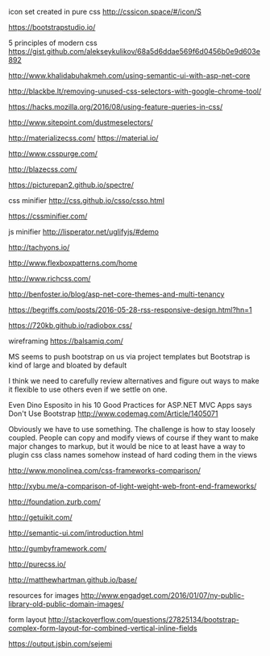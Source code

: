 
icon set created in pure css
http://cssicon.space/#/icon/S

https://bootstrapstudio.io/

5 principles of modern css
https://gist.github.com/alekseykulikov/68a5d6ddae569f6d0456b0e9d603e892

http://www.khalidabuhakmeh.com/using-semantic-ui-with-asp-net-core

http://blackbe.lt/removing-unused-css-selectors-with-google-chrome-tool/

https://hacks.mozilla.org/2016/08/using-feature-queries-in-css/

http://www.sitepoint.com/dustmeselectors/

http://materializecss.com/
https://material.io/

http://www.csspurge.com/

http://blazecss.com/

https://picturepan2.github.io/spectre/

css minifier
http://css.github.io/csso/csso.html

https://cssminifier.com/

js minifier
http://lisperator.net/uglifyjs/#demo

http://tachyons.io/

http://www.flexboxpatterns.com/home

http://www.richcss.com/

http://benfoster.io/blog/asp-net-core-themes-and-multi-tenancy

https://begriffs.com/posts/2016-05-28-rss-responsive-design.html?hn=1

https://720kb.github.io/radiobox.css/

wireframing
https://balsamiq.com/



MS seems to push bootstrap on us via project templates but Bootstrap is kind of large and bloated by default

I think we need to carefully review alternatives and figure out ways to make it flexible to use others even if we settle on one.

Even Dino Esposito in his 10 Good Practices for ASP.NET MVC Apps says Don't Use Bootstrap
http://www.codemag.com/Article/1405071

Obviously we have to use something. The challenge is how to stay loosely coupled.
People can copy and modify views of course if they want to make major changes to markup, but it would be nice to at least have a way to plugin css class names somehow instead of hard coding them in the views

http://www.monolinea.com/css-frameworks-comparison/

http://xybu.me/a-comparison-of-light-weight-web-front-end-frameworks/

http://foundation.zurb.com/

http://getuikit.com/

http://semantic-ui.com/introduction.html

http://gumbyframework.com/

http://purecss.io/

http://matthewhartman.github.io/base/

resources for images
http://www.engadget.com/2016/01/07/ny-public-library-old-public-domain-images/

form layout
http://stackoverflow.com/questions/27825134/bootstrap-complex-form-layout-for-combined-vertical-inline-fields

https://output.jsbin.com/sejemi


